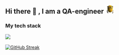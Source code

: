 ## Hi there 👋 , I am a QA-engineer <img src="media/gifEmoji.gif" width="30" height="30"/>

### My tech stack 


![](https://github-profile-summary-cards.vercel.app/api/cards/profile-details?username=Safonov-qa&theme=solarized_dark)



[![GitHub Streak](https://streak-stats.demolab.com/?user=Safonov-qa)](https://git.io/streak-stats)





<!--
**Safonov-qa/Safonov-qa** is a ✨ _special_ ✨ repository because its `README.md` (this file) appears on your GitHub profile.

Here are some ideas to get you started:

- 🔭 I’m currently working on ...
- 🌱 I’m currently learning ...
- 👯 I’m looking to collaborate on ...
- 🤔 I’m looking for help with ...
- 💬 Ask me about ...
- 📫 How to reach me: ...
- 😄 Pronouns: ...
- ⚡ Fun fact: ...
-->

